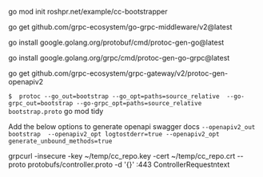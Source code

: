 go mod init roshpr.net/example/cc-bootstrapper

go get github.com/grpc-ecosystem/go-grpc-middleware/v2@latest

go install google.golang.org/protobuf/cmd/protoc-gen-go@latest

go install google.golang.org/grpc/cmd/protoc-gen-go-grpc@latest

go get github.com/grpc-ecosystem/grpc-gateway/v2/protoc-gen-openapiv2

``
$  protoc --go_out=bootstrap --go_opt=paths=source_relative  --go-grpc_out=bootstrap --go-grpc_opt=paths=source_relative  bootstrap.proto
``
go mod tidy 

Add the below options to generate openapi swagger docs
``
--openapiv2_out bootstrap  --openapiv2_opt logtostderr=true --openapiv2_opt generate_unbound_methods=true
``

grpcurl -insecure  -key ~/temp/cc_repo.key -cert ~/temp/cc_repo.crt --proto protobufs/controller.proto  -d '{}' <server>:443 ControllerRequestntext
